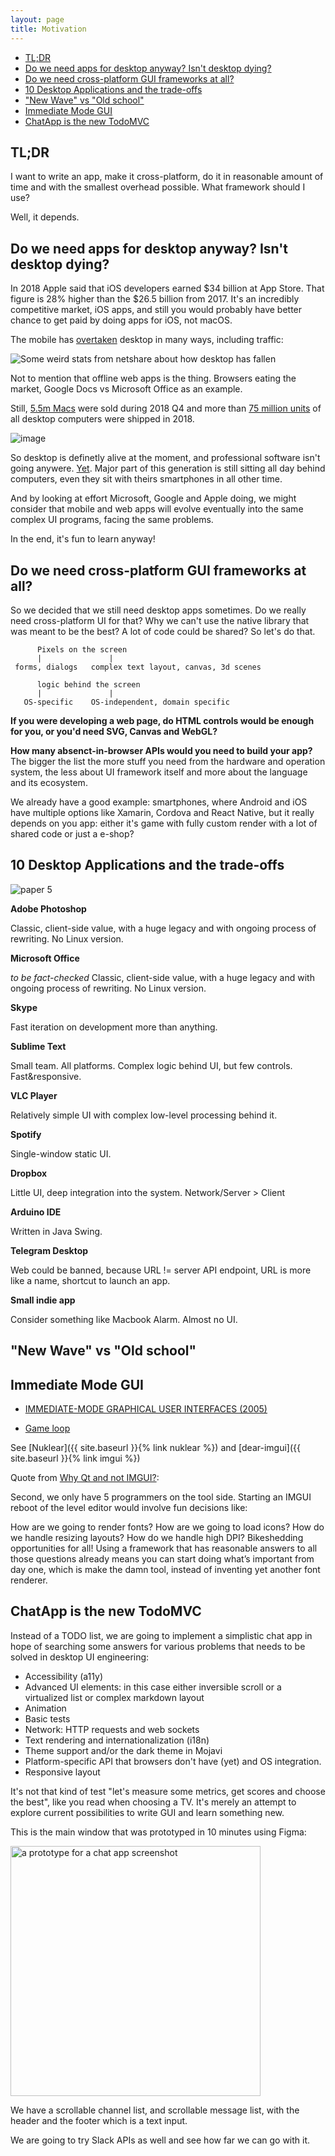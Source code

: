 ```yaml
---
layout: page
title: Motivation
---
```


- [TL;DR](#tldr)
- [Do we need apps for desktop anyway? Isn't desktop dying?](#do-we-need-apps-for-desktop-anyway-isnt-desktop-dying)
- [Do we need cross-platform GUI frameworks at all?](#do-we-need-cross-platform-gui-frameworks-at-all)
- [10 Desktop Applications and the trade-offs](#10-desktop-applications-and-the-trade-offs)
- ["New Wave" vs "Old school"](#new-wave-vs-old-school)
- [Immediate Mode GUI](#immediate-mode-gui)
- [ChatApp is the new TodoMVC](#chatapp-is-the-new-todomvc)

## TL;DR

I want to write an app, make it cross-platform,
do it in reasonable amount of time and with the smallest overhead possible.
What framework should I use?

Well, it depends.

## Do we need apps for desktop anyway? Isn't desktop dying?

In 2018 Apple said that iOS developers earned $34 billion at App Store. 
That figure is 28% higher than the $26.5 billion from 2017.
It's an incredibly competitive market, iOS apps, and still you would probably have better chance to get paid by doing apps for iOS, not macOS.

The mobile has [overtaken](https://netmarketshare.com/device-market-share?options=%7B%22dateLabel%22%3A%22Custom%22%2C%22attributes%22%3A%22share%22%2C%22group%22%3A%22deviceType%22%2C%22sort%22%3A%7B%22share%22%3A-1%7D%2C%22id%22%3A%22deviceTypes%22%2C%22dateInterval%22%3A%22Monthly%22%2C%22filter%22%3A%7B%7D%2C%22dateStart%22%3A%222017-03%22%2C%22dateEnd%22%3A%222019-01%22%2C%22plotKeys%22%3A%5B%7B%22deviceType%22%3A%22Mobile%22%7D%2C%7B%22deviceType%22%3A%22Desktop%2Flaptop%22%7D%5D%2C%22segments%22%3A%22-1000%22%7D) desktop in many ways, including traffic:

![Some weird stats from netshare about how desktop has fallen](https://user-images.githubusercontent.com/1004115/52165689-fed96500-2714-11e9-86af-9446c9337879.png)

Not to mention that offline web apps is the thing. Browsers eating the market, Google Docs vs Microsoft Office as an example.

Still, [5.5m Macs](https://9to5mac.com/2018/11/01/apple-earnings-fy18-q4/) were sold during 2018 Q4 and more than [75 million units](https://www.statista.com/statistics/263393/global-pc-shipments-since-1st-quarter-2009-by-vendor/) of all desktop computers were shipped in 2018.

![image](https://user-images.githubusercontent.com/1004115/52165775-f2094100-2715-11e9-9080-a0840c3930d9.png)

So desktop is definetly alive at the moment, and professional software isn't going anywere. [Yet](https://www.theverge.com/2018/10/15/17969754/adobe-photoshop-apple-ipad-creative-cloud).
Major part of this generation is still sitting all day behind computers, even they sit with theirs smartphones in all other time.

And by looking at effort Microsoft, Google and Apple doing, we might consider that mobile and web apps will evolve eventually into the same complex UI programs, facing the same problems.

In the end, it's fun to learn anyway!

## Do we need cross-platform GUI frameworks at all?

So we decided that we still need desktop apps sometimes. Do we really need cross-platform UI for that?
Why we can't use the native library that was meant to be the best?
A lot of code could be shared? So let's do that.

```
      Pixels on the screen
      |               |
 forms, dialogs   complex text layout, canvas, 3d scenes

      logic behind the screen
      |               |
   OS-specific    OS-independent, domain specific
```

**If you were developing a web page, do HTML controls would be enough for you, or you'd need SVG, Canvas and WebGL?**

**How many absenct-in-browser APIs would you need to build your app?**
The bigger the list the more stuff you need from the hardware and operation system, the less about UI framework itself and more about the language and its ecosystem.

We already have a good example: smartphones, where Android and iOS have multiple options like Xamarin, Cordova and React Native,
but it really depends on you app: either it's game with fully custom render with a lot of shared code
or just a e-shop?

## 10 Desktop Applications and the trade-offs

![paper 5](https://user-images.githubusercontent.com/1004115/52180557-e2165d80-27f8-11e9-81b8-bbb0346ea738.png)

**Adobe Photoshop**

Classic, client-side value, with a huge legacy and with ongoing process of rewriting. No Linux version.

**Microsoft Office**

_to be fact-checked_ Classic, client-side value, with a huge legacy and with ongoing process of rewriting. No Linux version.

**Skype**

Fast iteration on development more than anything.

**Sublime Text**

Small team. All platforms. Complex logic behind UI, but few controls. Fast&responsive.

**VLC Player**

Relatively simple UI with complex low-level processing behind it.

**Spotify**

Single-window static UI.

**Dropbox**

Little UI, deep integration into the system. Network/Server > Client

**Arduino IDE**

Written in Java Swing.

**Telegram Desktop**

Web could be banned, because URL != server API endpoint, URL is more like a name, shortcut to launch an app.

**Small indie app**

Consider something like Macbook Alarm. Almost no UI.

## "New Wave" vs "Old school"

## Immediate Mode GUI

- [IMMEDIATE-MODE GRAPHICAL USER INTERFACES (2005)](https://caseymuratori.com/blog_0001)

- [Game loop](http://gameprogrammingpatterns.com/game-loop.html)

See [Nuklear]({{ site.baseurl }}{% link nuklear %}) and [dear-imgui]({{ site.baseurl }}{% link imgui %})

Quote from [Why Qt and not IMGUI?](https://deplinenoise.wordpress.com/2017/03/05/why-qt-and-not-imgui/):

Second, we only have 5 programmers on the tool side. Starting an IMGUI reboot of the level editor would involve fun decisions like:

How are we going to render fonts?
How are we going to load icons?
How do we handle resizing layouts?
How do we handle high DPI?
Bikeshedding opportunities for all! Using a framework that has reasonable answers to all those questions already means you can start doing what’s important from day one, which is make the damn tool, instead of inventing yet another font renderer.

## ChatApp is the new TodoMVC

Instead of a TODO list, we are going to implement a simplistic chat app in hope of searching some answers for various problems that needs to be solved in desktop UI engineering:

- Accessibility (a11y)
- Advanced UI elements: in this case either inversible scroll or a virtualized list or complex markdown layout
- Animation
- Basic tests
- Network: HTTP requests and web sockets
- Text rendering and internationalization (i18n)
- Theme support and/or the dark theme in Mojavi
- Platform-specific API that browsers don't have (yet) and OS integration.
- Responsive layout

It's not that kind of test "let's measure some metrics, get scores and choose the best", like you read when choosing a TV. It's merely an attempt
to explore current possibilities to write GUI and learn something new.

This is the main window that was prototyped in 10 minutes using Figma:

<img src="https://user-images.githubusercontent.com/1004115/50629735-e37d0d80-0f4e-11e9-9c2e-3081e943879e.png" alt="a prototype for a chat app screenshot" width="400"  />

We have a scrollable channel list, and scrollable message list, with the header and the footer which is a text input.

We are going to try Slack APIs as well and see how far we can go with it.
